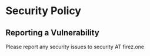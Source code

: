 # Security Policy


## Reporting a Vulnerability

Please report any security issues to security AT firez.one
